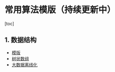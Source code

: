 # 常用算法模版（持续更新中）

[toc]

## 1. 数据结构

* [模版](./code/base.cc)
* [树状数组](./code/treeArray.cc)
* [大数据离线化](./code/dataOfferLine.cc)

